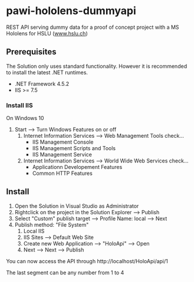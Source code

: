 # pawi-hololens-dummyapi
REST API serving dummy data for a proof of concept project with a MS Hololens for HSLU (www.hslu.ch)

## Prerequisites

The Solution only uses standard functionality. However it is recommended to install the latest .NET
runtimes.

- .NET Framework 4.5.2
- IIS >= 7.5

### Install IIS

On Windows 10

1. Start --> Turn Windows Features on or off
    1. Internet Information Services --> Web Management Tools check...
        - IIS Management Console
        - IIS Management Scripts and Tools
        - IIS Management Service
    1. Internet Information Services --> World Wide Web Services check...
        - Applicationn Developement Features
        - Common HTTP Features


## Install

1. Open the Solution in Visual Studio as Administrator
1. Rightclick on the project in the Solution Explorer --> Publish
1. Select "Custom" publish target --> Profile Name: local --> Next
1. Publish method: "File System"
    1. Local IIS
    1. IIS Sites --> Default Web Site
    1. Create new Web Application --> "HoloApi" --> Open
    1. Next --> Next --> Publish

You can now access the API through http://localhost/HoloApi/api/1

The last segment can be any number from 1 to 4


